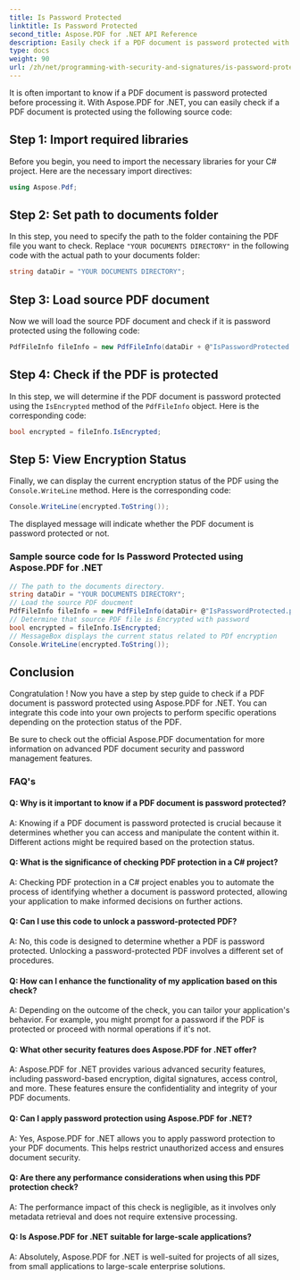 ```yaml
---
title: Is Password Protected
linktitle: Is Password Protected
second_title: Aspose.PDF for .NET API Reference
description: Easily check if a PDF document is password protected with Aspose.PDF for .NET.
type: docs
weight: 90
url: /zh/net/programming-with-security-and-signatures/is-password-protected/
---
```

It is often important to know if a PDF document is password protected before processing it. With Aspose.PDF for .NET, you can easily check if a PDF document is protected using the following source code:

## Step 1: Import required libraries

Before you begin, you need to import the necessary libraries for your C# project. Here are the necessary import directives:

```csharp
using Aspose.Pdf;
```

## Step 2: Set path to documents folder

In this step, you need to specify the path to the folder containing the PDF file you want to check. Replace `"YOUR DOCUMENTS DIRECTORY"` in the following code with the actual path to your documents folder:

```csharp
string dataDir = "YOUR DOCUMENTS DIRECTORY";
```

## Step 3: Load source PDF document

Now we will load the source PDF document and check if it is password protected using the following code:

```csharp
PdfFileInfo fileInfo = new PdfFileInfo(dataDir + @"IsPasswordProtected.pdf");
```

## Step 4: Check if the PDF is protected

In this step, we will determine if the PDF document is password protected using the `IsEncrypted` method of the `PdfFileInfo` object. Here is the corresponding code:

```csharp
bool encrypted = fileInfo.IsEncrypted;
```

## Step 5: View Encryption Status

Finally, we can display the current encryption status of the PDF using the `Console.WriteLine` method. Here is the corresponding code:

```csharp
Console.WriteLine(encrypted.ToString());
```

The displayed message will indicate whether the PDF document is password protected or not.

### Sample source code for Is Password Protected using Aspose.PDF for .NET 
```csharp
// The path to the documents directory.
string dataDir = "YOUR DOCUMENTS DIRECTORY";
// Load the source PDF doucment
PdfFileInfo fileInfo = new PdfFileInfo(dataDir+ @"IsPasswordProtected.pdf");
// Determine that source PDF file is Encrypted with password
bool encrypted = fileInfo.IsEncrypted;
// MessageBox displays the current status related to PDf encryption
Console.WriteLine(encrypted.ToString());
```

## Conclusion

Congratulation ! Now you have a step by step guide to check if a PDF document is password protected using Aspose.PDF for .NET. You can integrate this code into your own projects to perform specific operations depending on the protection status of the PDF.

Be sure to check out the official Aspose.PDF documentation for more information on advanced PDF document security and password management features.

### FAQ's

#### Q: Why is it important to know if a PDF document is password protected?

A: Knowing if a PDF document is password protected is crucial because it determines whether you can access and manipulate the content within it. Different actions might be required based on the protection status.

#### Q: What is the significance of checking PDF protection in a C# project?

A: Checking PDF protection in a C# project enables you to automate the process of identifying whether a document is password protected, allowing your application to make informed decisions on further actions.

#### Q: Can I use this code to unlock a password-protected PDF?

A: No, this code is designed to determine whether a PDF is password protected. Unlocking a password-protected PDF involves a different set of procedures.

#### Q: How can I enhance the functionality of my application based on this check?

A: Depending on the outcome of the check, you can tailor your application's behavior. For example, you might prompt for a password if the PDF is protected or proceed with normal operations if it's not.

#### Q: What other security features does Aspose.PDF for .NET offer?

A: Aspose.PDF for .NET provides various advanced security features, including password-based encryption, digital signatures, access control, and more. These features ensure the confidentiality and integrity of your PDF documents.

#### Q: Can I apply password protection using Aspose.PDF for .NET?

A: Yes, Aspose.PDF for .NET allows you to apply password protection to your PDF documents. This helps restrict unauthorized access and ensures document security.

#### Q: Are there any performance considerations when using this PDF protection check?

A: The performance impact of this check is negligible, as it involves only metadata retrieval and does not require extensive processing.

#### Q: Is Aspose.PDF for .NET suitable for large-scale applications?

A: Absolutely, Aspose.PDF for .NET is well-suited for projects of all sizes, from small applications to large-scale enterprise solutions.